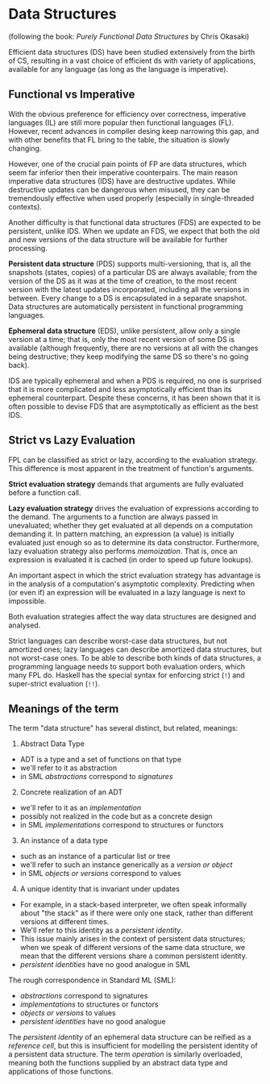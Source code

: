 # Data Structures

(following the book: *Purely Functional Data Structures* by Chris Okasaki)


Efficient data structures (DS) have been studied extensively from the birth of CS, resulting in a vast choice of efficient ds with variety of applications, available for any language (as long as the language is imperative).


## Functional vs Imperative

With the obvious preference for efficiency over correctness, imperative languages (IL) are still more popular then functional languages (FL). However, recent advances in compiler desing keep narrowing this gap, and with other benefits that FL bring to the table, the situation is slowly changing.

However, one of the crucial pain points of FP are data structures, which seem far inferior then their imperative counterpairs. The main reason imperative data structures (IDS) have are destructive updates. While destructive updates can be dangerous when misused, they can be tremendously effective when used properly (especially in single-threaded contexts).

Another difficulty is that functional data structures (FDS) are expected to be persistent, unlike IDS. When we update an FDS, we expect that both the old and new versions of the data structure will be available for further processing.

**Persistent data structure** (PDS) supports multi-versioning, that is, all the snapshots (states, copies) of a particular DS are always available; from the version of the DS as it was at the time of creation, to the most recent version with the latest updates incorporated, including all the versions in between. Every change to a DS is encapsulated in a separate snapshot. Data structures are automatically persistent in functional programming languages.

**Ephemeral data structure** (EDS), unlike persistent, allow only a single version at a time; that is, only the most recent version of some DS is available (although frequently, there are no versions at all with the changes being destructive; they keep modifying the same DS so there's no going back).

IDS are typically ephemeral and when a PDS is required, no one is surprised that it is more complicated and less asymptotically efficient than its ephemeral counterpart. Despite these concerns, it has been shown that it is often possible to devise FDS that are asymptotically as efficient as the best IDS.


## Strict vs Lazy Evaluation

FPL can be classified as strict or lazy, according to the evaluation strategy. This difference is most apparent in the treatment of function's arguments.

**Strict evaluation strategy** demands that arguments are fully evaluated before a function call.

**Lazy evaluation strategy** drives the evaluation of expressions according to the demand. The arguments to a function are always passed in unevaluated; whether they get evaluated at all depends on a computation demanding it. In pattern matching, an expression (a value) is initially evaluated just enough so as to determine its data constructor. Furthermore, lazy evaluation strategy also performs *memoization*. That is, once an expression is evaluated it is cached (in order to speed up future lookups).

An important aspect in which the strict evaluation strategy has advantage is in the analysis of a computation's asymptotic complexity. Predicting when (or even if) an expression will be evaluated in a lazy language is next to impossible.

Both evaluation strategies affect the way data structures are designed and analysed.

Strict languages can describe worst-case data structures, but not amortized ones; lazy languages can describe amortized data structures, but not worst-case ones. To be able to describe both kinds of data structures, a programming language needs to support both evaluation orders, which many FPL do. Haskell has the special syntax for enforcing strict (`!`) and super-strict evaluation (`!!`).


## Meanings of the term

The term "data structure" has several distinct, but related, meanings:

1. Abstract Data Type
  - ADT is a type and a set of functions on that type
  - we'll refer to it as abstraction
  - in SML *abstractions* correspond to *signatures*

2. Concrete realization of an ADT
  - we'll refer to it as an *implementation*
  - possibly not realized in the code but as a concrete design
  - in SML *implementations* correspond to structures or functors

3. An instance of a data type
  - such as an instance of a particular list or tree
  - we'll refer to such an instance generically as a *version or object*
  - in SML *objects or versions* correspond to values

4. A unique identity that is invariant under updates
  - For example, in a stack-based interpreter, we often speak informally about "the stack" as if there were only one stack, rather than different versions at different times.
  - We'll refer to this identity as a *persistent identity*.
  - This issue mainly arises in the context of persistent data structures; when we speak of different versions of the same data structure, we mean that the different versions share a common persistent identity.
  - *persistent identities* have no good analogue in SML


The rough correspondence in Standard ML (SML):
- *abstractions* correspond to signatures
- *implementations* to structures or functors
- *objects or versions* to values
- *persistent identities* have no good analogue

The *persistent identity* of an ephemeral data structure can be reified as a *reference cell*, but this is insufficient for modelling the persistent identity of a persistent data structure. The term *operation* is similarly overloaded, meaning both the functions supplied by an abstract data type and applications of those functions.
